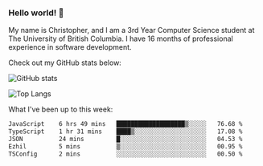 ### Hello world! 👋
My name is Christopher, and I am a 3rd Year Computer Science student at The University of British Columbia. I have 16 months of professional experience in software development.


Check out my GitHub stats below: 

![GitHub stats](https://github-readme-stats-chrishadrian.vercel.app/api?username=chrishadrian&hide=contribs,issues&count_private=true&show_icons=true&theme=tokyonight)

![Top Langs](https://github-readme-stats-chrishadrian.vercel.app/api/top-langs/?username=chrishadrian&exclude_repo=prodify,cpsc221&layout=compact&theme=tokyonight&langs_count=4)

What I've been up to this week:
<!--START_SECTION:waka-->

```txt
JavaScript    6 hrs 49 mins   ███████████████████▒░░░░░   76.68 %
TypeScript    1 hr 31 mins    ████▒░░░░░░░░░░░░░░░░░░░░   17.08 %
JSON          24 mins         █░░░░░░░░░░░░░░░░░░░░░░░░   04.53 %
Ezhil         5 mins          ▒░░░░░░░░░░░░░░░░░░░░░░░░   00.95 %
TSConfig      2 mins          ░░░░░░░░░░░░░░░░░░░░░░░░░   00.50 %
```

<!--END_SECTION:waka-->
<!-- [![willianrod's wakatime stats](https://github-readme-stats.vercel.app/api/wakatime?username=chrishadrian)](https://github.com/anuraghazra/github-readme-stats) -->

<!--
- 🔭 I’m currently working on ...
- 🌱 I’m currently learning ...
- 👯 I’m looking to collaborate on ...
- 🤔 I’m looking for help with ...
- 💬 Ask me about ...
- 📫 How to reach me: ...
- 😄 Pronouns: ...
- ⚡ Fun fact: ...
-->
